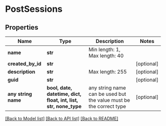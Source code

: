 # PostSessions


## Properties
Name | Type | Description | Notes
------------ | ------------- | ------------- | -------------
**name** | **str** | Min length: 1, Max length: 40 | 
**created_by_id** | **str** |  | [optional] 
**description** | **str** | Max length: 255 | [optional] 
**guid** | **str** |  | [optional] 
**any string name** | **bool, date, datetime, dict, float, int, list, str, none_type** | any string name can be used but the value must be the correct type | [optional]

[[Back to Model list]](../README.md#documentation-for-models) [[Back to API list]](../README.md#documentation-for-api-endpoints) [[Back to README]](../README.md)


